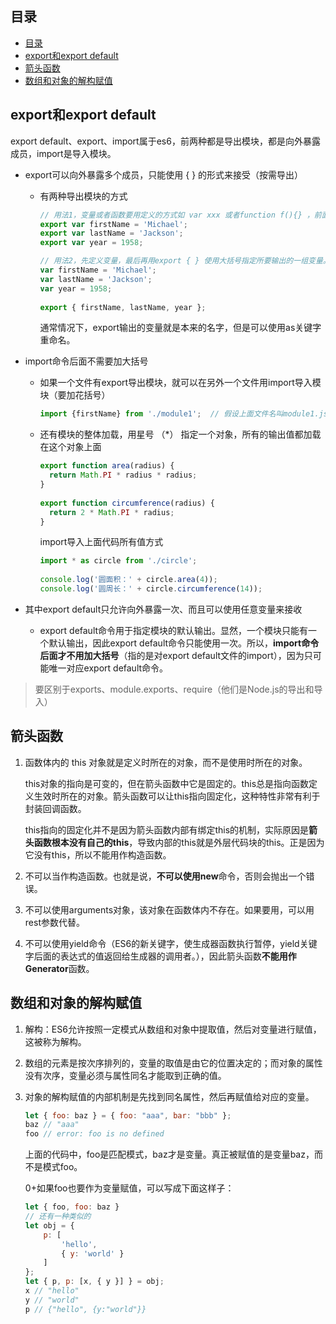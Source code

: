 ## 目录

<!-- TOC -->

- [目录](#目录)
- [export和export  default](#export和export-default)
- [箭头函数](#箭头函数)
- [数组和对象的解构赋值](#数组和对象的解构赋值)

<!-- /TOC -->



## export和export  default

export default、export、import属于es6，前两种都是导出模块，都是向外暴露成员，import是导入模块。

+ export可以向外暴露多个成员，只能使用 { } 的形式来接受（按需导出）

  + 有两种导出模块的方式

    ```js
    // 用法1，变量或者函数要用定义的方式如 var xxx 或者function f(){} ，前面才能接export
    export var firstName = 'Michael';
    export var lastName = 'Jackson';
    export var year = 1958;
    
    // 用法2，先定义变量，最后再用export { } 使用大括号指定所要输出的一组变量。
    var firstName = 'Michael';
    var lastName = 'Jackson';
    var year = 1958;
     
    export { firstName, lastName, year };
    ```

    通常情况下，export输出的变量就是本来的名字，但是可以使用as关键字重命名。

+ import命令后面不需要加大括号

  + 如果一个文件有export导出模块，就可以在另外一个文件用import导入模块（要加花括号）

    ```js
    import {firstName} from './module1';  // 假设上面文件名叫module1.js
    ```

  + 还有模块的整体加载，用星号 （*） 指定一个对象，所有的输出值都加载在这个对象上面

    ```js
    export function area(radius) {
      return Math.PI * radius * radius;
    }
     
    export function circumference(radius) {
      return 2 * Math.PI * radius;
    }
    ```

    import导入上面代码所有值方式

    ```js
    import * as circle from './circle';
     
    console.log('圆面积：' + circle.area(4));
    console.log('圆周长：' + circle.circumference(14));
    ```

+ 其中export default只允许向外暴露一次、而且可以使用任意变量来接收

  + export default命令用于指定模块的默认输出。显然，一个模块只能有一个默认输出，因此export default命令只能使用一次。所以，**import命令后面才不用加大括号**（指的是对export default文件的import），因为只可能唯一对应export default命令。

> 要区别于exports、module.exports、require（他们是Node.js的导出和导入）



## 箭头函数

1. 函数体内的 this 对象就是定义时所在的对象，而不是使用时所在的对象。

   ​		this对象的指向是可变的，但在箭头函数中它是固定的。this总是指向函数定义生效时所在的对象。箭头函数可以让this指向固定化，这种特性非常有利于封装回调函数。

   ​		this指向的固定化并不是因为箭头函数内部有绑定this的机制，实际原因是**箭头函数根本没有自己的this**，导致内部的this就是外层代码块的this。正是因为它没有this，所以不能用作构造函数。

2. 不可以当作构造函数。也就是说，**不可以使用new**命令，否则会抛出一个错误。

3. 不可以使用arguments对象，该对象在函数体内不存在。如果要用，可以用rest参数代替。

4. 不可以使用yield命令（ES6的新关键字，使生成器函数执行暂停，yield关键字后面的表达式的值返回给生成器的调用者。），因此箭头函数**不能用作Generator**函数。



## 数组和对象的解构赋值

1. 解构：ES6允许按照一定模式从数组和对象中提取值，然后对变量进行赋值，这被称为解构。

2. 数组的元素是按次序排列的，变量的取值是由它的位置决定的；而对象的属性没有次序，变量必须与属性同名才能取到正确的值。

3. 对象的解构赋值的内部机制是先找到同名属性，然后再赋值给对应的变量。

   ```js
   let { foo: baz } = { foo: "aaa", bar: "bbb" };
   baz // "aaa"
   foo // error: foo is no defined
   ```

   上面的代码中，foo是匹配模式，baz才是变量。真正被赋值的是变量baz，而不是模式foo。

   0+如果foo也要作为变量赋值，可以写成下面这样子：

   ```js
   let { foo, foo: baz }
   // 还有一种类似的
   let obj = {
       p: [
           'hello',
           { y: 'world' }
       ]
   };
   let { p, p: [x, { y }] } = obj;
   x // "hello"
   y // "world"
   p // {"hello", {y:"world"}}
   ```

   

















